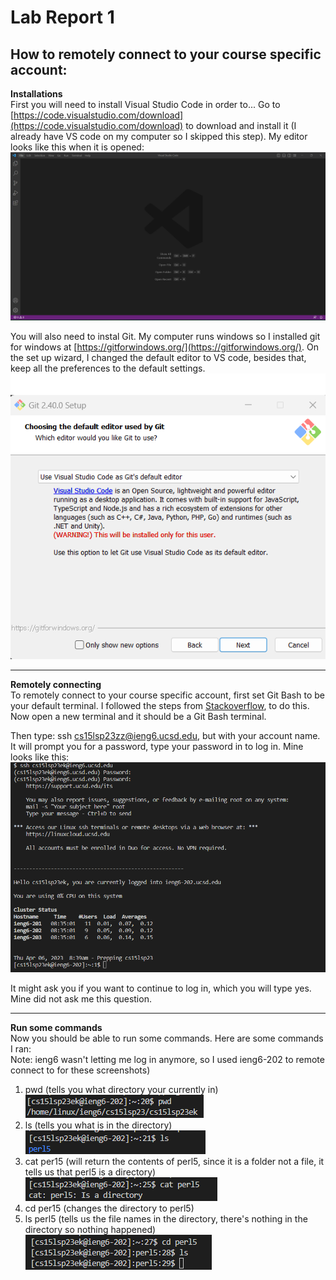 # Lab Report 1
## How to remotely connect to your course specific account:

  **Installations**  
  First you will need to install Visual Studio Code in order to... Go to [https://code.visualstudio.com/download](https://code.visualstudio.com/download) to download and install it (I already have VS code on my computer so I skipped this step).
My editor looks like this when it is opened:
  ![Image](VScodeSC.png)
  
  You will also need to instal Git. My computer runs windows so I installed git for windows at [https://gitforwindows.org/](https://gitforwindows.org/).
On the set up wizard, I changed the default editor to VS code, besides that, keep all the preferences to the default settings.
  ![Image](GitInstall.png)
  
***
  **Remotely connecting**  
  To remotely connect to your course specific account, first set Git Bash to be your default terminal. I followed the steps from [Stackoverflow](https://stackoverflow.com/a/50527994), to do this.
Now open a new terminal and it should be a Git Bash terminal.

Then type: ssh cs15lsp23zz@ieng6.ucsd.edu, but with your account name. It will prompt you for a password, type your password in to log in. Mine looks like this:
  ![Image](terminalSC1.png)
  
  It might ask you if you want to continue to log in, which you will type yes. Mine did not ask me this question.
  
***
  **Run some commands**  
Now you should be able to run some commands. Here are some commands I ran:  
Note: ieng6 wasn't letting me log in anymore, so I used ieng6-202 to remote connect to for these screenshots)  
1) pwd (tells you what directory your currently in)  
![Image](terminalSC3.png)  
2) ls (tells you what is in the directory)  
![Image](terminalSC4.png)  
3) cat per15 (will return the contents of perl5, since it is a folder not a file, it tells us that perl5 is a directory)  
![Image](terminalSC5.png)  
4) cd per15 (changes the directory to perl5)  
5) ls perl5 (tells us the file names in the directory, there's nothing in the directory so nothing happened)  
![Image](terminalSC6.png)

